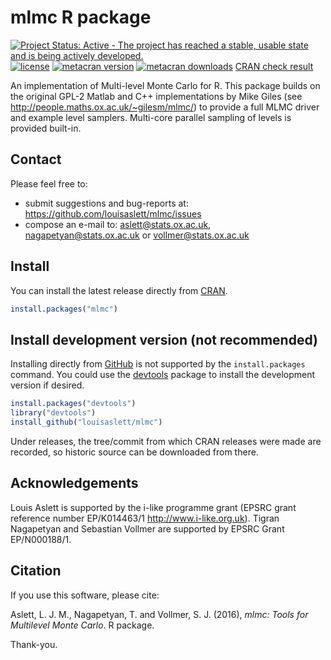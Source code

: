 # mlmc R package
[![Project Status: Active - The project has reached a stable, usable state and is being actively developed.](http://www.repostatus.org/badges/latest/active.svg)](http://www.repostatus.org/#active)
[![license](http://img.shields.io/badge/license-GPL%20%28%3E=%202%29-brightgreen.svg?style=flat)](http://www.gnu.org/licenses/gpl-2.0.html)
[![metacran version](http://www.r-pkg.org/badges/version/mlmc)](http://cran.r-project.org/web/packages/mlmc/index.html)
[![metacran downloads](http://cranlogs.r-pkg.org/badges/mlmc?color=brightgreen)](http://cran.r-project.org/web/packages/mlmc/index.html)
[CRAN check result](http://cran.r-project.org/web/checks/check_results_mlmc.html)

An implementation of Multi-level Monte Carlo for R.  This package builds on the original GPL-2 Matlab and C++ implementations by Mike Giles (see <http://people.maths.ox.ac.uk/~gilesm/mlmc/>) to provide a full MLMC driver and example level samplers.  Multi-core parallel sampling of levels is provided built-in.

## Contact

Please feel free to:

* submit suggestions and bug-reports at: <https://github.com/louisaslett/mlmc/issues>
* compose an e-mail to: <aslett@stats.ox.ac.uk>, <nagapetyan@stats.ox.ac.uk> or <vollmer@stats.ox.ac.uk>

## Install

You can install the latest release directly from
[CRAN](http://cran.r-project.org/web/packages/mlmc/index.html).

```r
install.packages("mlmc")
```

## Install development version (not recommended)

Installing directly from [GitHub](https://github.com) is not supported by the
`install.packages` command. You could use the
[devtools](http://cran.r-project.org/web/packages/devtools/index.html) package
to install the development version if desired.

```r
install.packages("devtools")
library("devtools")
install_github("louisaslett/mlmc")
```

Under releases, the tree/commit from which CRAN releases were made are recorded,
so historic source can be downloaded from there.

## Acknowledgements

Louis Aslett is supported by the i-like programme grant (EPSRC grant reference number EP/K014463/1 <http://www.i-like.org.uk>).  Tigran Nagapetyan and Sebastian Vollmer are supported by EPSRC Grant EP/N000188/1.

## Citation

If you use this software, please cite:

Aslett, L. J. M., Nagapetyan, T. and Vollmer, S. J. (2016), *mlmc: Tools for Multilevel Monte Carlo*.  R package.

Thank-you.
